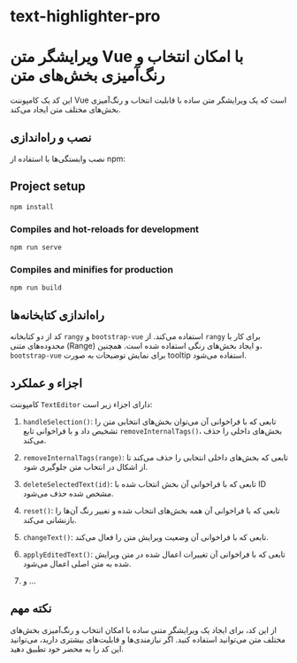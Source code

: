 # text-highlighter-pro

# ویرایشگر متن Vue با امکان انتخاب و رنگ‌آمیزی بخش‌های متن

این کد یک کامپوننت Vue است که یک ویرایشگر متن ساده با قابلیت انتخاب و رنگ‌آمیزی بخش‌های مختلف متن ایجاد می‌کند.

## نصب و راه‌اندازی

 نصب وابستگی‌ها با استفاده از npm:


## Project setup
```
npm install
```

### Compiles and hot-reloads for development
```
npm run serve
```

### Compiles and minifies for production
```
npm run build
```

## راه‌اندازی کتابخانه‌ها

کد از دو کتابخانه `rangy` و `bootstrap-vue` استفاده می‌کند. از `rangy` برای کار با محدوده‌های متنی (Range) و ایجاد بخش‌های رنگی استفاده شده است. همچنین، `bootstrap-vue` برای نمایش توضیحات به صورت tooltip استفاده می‌شود.

## اجزاء و عملکرد

کامپوننت `TextEditor` دارای اجزاء زیر است:

1. `handleSelection()`: تابعی که با فراخوانی آن می‌توان بخش‌های انتخابی متن را تشخیص داد و با فراخوانی تابع `removeInternalTags()`، بخش‌های داخلی را حذف می‌کند.

2. `removeInternalTags(range)`: تابعی که بخش‌های داخلی انتخابی را حذف می‌کند تا از اشکال در انتخاب متن جلوگیری شود.

3. `deleteSelectedText(id)`: تابعی که با فراخوانی آن بخش انتخاب شده با ID مشخص شده حذف می‌شود.

4. `reset()`: تابعی که با فراخوانی آن همه بخش‌های انتخاب شده و تغییر رنگ آن‌ها را بازنشانی می‌کند.

5. `changeText()`: تابعی که با فراخوانی آن وضعیت ویرایش متن را فعال می‌کند.

6. `applyEditedText()`: تابعی که با فراخوانی آن تغییرات اعمال شده در متن ویرایش شده به متن اصلی اعمال می‌شود.

7. و ...

## نکته مهم

از این کد، برای ایجاد یک ویرایشگر متنی ساده با امکان انتخاب و رنگ‌آمیزی بخش‌های مختلف متن می‌توانید استفاده کنید. اگر نیازمندی‌ها و قابلیت‌های بیشتری دارید، می‌توانید این کد را به محضر خود تطبیق دهید.
